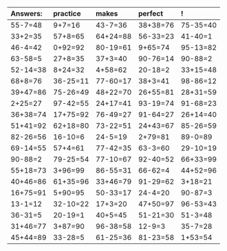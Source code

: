 | Answers: | practice | makes | perfect | ! |
| :--- | :--- | :--- | :--- | :--- |
| 55-7=48 | 9+7=16 | 43-7=36 | 38+38=76 | 75-35=40 | 
| 33+2=35 | 57+8=65 | 64+24=88 | 56-33=23 | 41-40=1 | 
| 46-4=42 | 0+92=92 | 80-19=61 | 9+65=74 | 95-13=82 | 
| 63-58=5 | 27+8=35 | 37+3=40 | 90-76=14 | 90-88=2 | 
| 52-14=38 | 8+24=32 | 4+58=62 | 20-18=2 | 33+15=48 | 
| 68+8=76 | 36-25=11 | 77-60=17 | 38+3=41 | 98-86=12 | 
| 39+47=86 | 75-26=49 | 48+22=70 | 26+55=81 | 28+31=59 | 
| 2+25=27 | 97-42=55 | 24+17=41 | 93-19=74 | 91-68=23 | 
| 36+38=74 | 17+75=92 | 76-49=27 | 91-64=27 | 26+14=40 | 
| 51+41=92 | 62+18=80 | 73-22=51 | 24+43=67 | 85-26=59 | 
| 82-26=56 | 16-10=6 | 24-5=19 | 2+79=81 | 89-0=89 | 
| 69-14=55 | 57+4=61 | 77-42=35 | 63-3=60 | 29-10=19 | 
| 90-88=2 | 79-25=54 | 77-10=67 | 92-40=52 | 66+33=99 | 
| 55+18=73 | 3+96=99 | 86-55=31 | 66-62=4 | 44+52=96 | 
| 40+46=86 | 61+35=96 | 33+46=79 | 91-29=62 | 3+18=21 | 
| 16+75=91 | 5+90=95 | 50-33=17 | 24-4=20 | 90-87=3 | 
| 13-1=12 | 32-10=22 | 17+3=20 | 47+50=97 | 96-53=43 | 
| 36-31=5 | 20-19=1 | 40+5=45 | 51-21=30 | 51-3=48 | 
| 31+46=77 | 3+87=90 | 96-38=58 | 12-9=3 | 35-7=28 | 
| 45+44=89 | 33-28=5 | 61-25=36 | 81-23=58 | 1+53=54 | 
